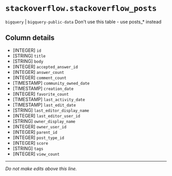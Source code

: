 # `stackoverflow.stackoverflow_posts`
`bigquery` | `bigquery-public-data`
Don't use this table - use posts_* instead

## Column details
* [INTEGER]   `id`
* [STRING]    `title`
* [STRING]    `body`
* [INTEGER]   `accepted_answer_id`
* [INTEGER]   `answer_count`
* [INTEGER]   `comment_count`
* [TIMESTAMP] `community_owned_date`
* [TIMESTAMP] `creation_date`
* [INTEGER]   `favorite_count`
* [TIMESTAMP] `last_activity_date`
* [TIMESTAMP] `last_edit_date`
* [STRING]    `last_editor_display_name`
* [INTEGER]   `last_editor_user_id`
* [STRING]    `owner_display_name`
* [INTEGER]   `owner_user_id`
* [INTEGER]   `parent_id`
* [INTEGER]   `post_type_id`
* [INTEGER]   `score`
* [STRING]    `tags`
* [INTEGER]   `view_count`

-------------------------------------------------------------------------------
*Do not make edits above this line.*
